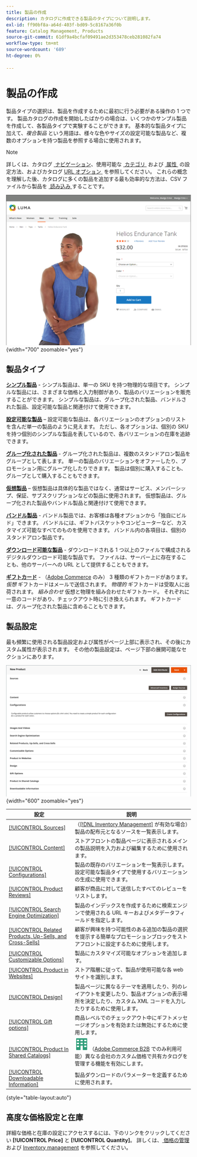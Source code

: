 ```yaml
---
title: 製品の作成
description: カタログに作成できる製品のタイプについて説明します。
exl-id: ff90bf8a-a64d-403f-bd09-5c8167a36f0b
feature: Catalog Management, Products
source-git-commit: 61df9a4bcfaf09491ae2d353478ceb281082fa74
workflow-type: tm+mt
source-wordcount: '689'
ht-degree: 0%

---
```


# 製品の作成

製品タイプの選択は、製品を作成するために最初に行う必要がある操作の 1 つです。 製品カタログの作成を開始したばかりの場合は、いくつかのサンプル製品を作成して、各製品タイプで実験することができます。 基本的な製品タイプに加えて、_複合製品_ という用語は、様々な色やサイズの設定可能な製品など、複数のオプションを持つ製品を参照する場合に使用されます。

>[!NOTE]
>
>詳しくは、カタログ [&#x200B; ナビゲーション &#x200B;](navigation.md)、使用可能な [&#x200B; カテゴリ &#x200B;](categories.md) および [&#x200B; 属性 &#x200B;](product-attributes.md) の設定方法、およびカタログ [URL オプション &#x200B;](catalog-urls.md) を参照してください。 これらの概念を理解した後、カタログに多くの製品を追加する最も効率的な方法は、CSV ファイルから製品を [&#x200B; 読み込み &#x200B;](../systems/data-import.md) することです。

![&#x200B; ストアフロントの商品ページ &#x200B;](./assets/storefront-product-page.png){width="700" zoomable="yes"}

## 製品タイプ

**[シンプル製品](product-create-simple.md)** - シンプル製品は、単一の SKU を持つ物理的な項目です。 シンプルな製品には、さまざまな価格と入力制御があり、製品のバリエーションを販売することができます。 シンプルな製品は、グループ化された製品、バンドルされた製品、設定可能な製品と関連付けて使用できます。

**[設定可能な製品](product-create-configurable.md)** – 設定可能な製品は、各バリエーションのオプションのリストを含んだ単一の製品のように見えます。 ただし、各オプションは、個別の SKU を持つ個別のシンプルな製品を表しているので、各バリエーションの在庫を追跡できます。

**[グループ化された製品](product-create-grouped.md)** - グループ化された製品は、複数のスタンドアロン製品をグループとして表します。 単一の製品のバリエーションをオファーしたり、プロモーション用にグループ化したりできます。 製品は個別に購入することも、グループとして購入することもできます。

**[仮想製品](product-create-virtual.md)** – 仮想製品は具体的な製品ではなく、通常はサービス、メンバーシップ、保証、サブスクリプションなどの製品に使用されます。 仮想製品は、グループ化された製品やバンドル製品と関連付けて使用できます。

**[バンドル製品](product-create-bundle.md)** - バンドル製品では、お客様は各種オプションから「独自にビルド」できます。 バンドルには、ギフトバスケットやコンピューターなど、カスタマイズ可能なすべてのものを使用できます。 バンドル内の各項目は、個別のスタンドアロン製品です。

**[ダウンロード可能な製品](product-create-downloadable.md)** - ダウンロードされる 1 つ以上のファイルで構成されるデジタルダウンロード可能な製品です。 ファイルは、サーバー上に存在することも、他のサーバーへの URL として提供することもできます。

**[ギフトカード](product-gift-card-create.md)** - （[Adobe Commerce](../landing/home.md#product-editions) のみ） 3 種類のギフトカードがあります。 _仮想_ ギフトカードはメールで送信されます。 _物理的_ ギフトカードは受取人に出荷されます。 _組み合わせ_ 仮想と物理を組み合わせたギフトカード。 それぞれに一意のコードがあり、チェックアウト時に引き換えられます。 ギフトカードは、グループ化された製品に含めることもできます。

## 製品設定

最も頻繁に使用される製品設定および属性がページ上部に表示され、その後にカスタム属性が表示されます。 その他の製品設定は、ページ下部の展開可能なセクションにあります。

![&#x200B; 製品設定 &#x200B;](./assets/product-settings.png){width="600" zoomable="yes"}

| 設定 | 説明 |
|--- |--- |
| [[!UICONTROL Sources]](../inventory-management/sources-assign-per-product.md) | （[[!DNL Inventory Management]](../inventory-management/introduction.md) が有効な場合）製品の配布元となるソースを一覧表示します。 |
| [[!UICONTROL Content]](product-content.md) | ストアフロントの製品ページに表示されるメインの製品説明を入力および編集するために使用されます。 |
| [[!UICONTROL Configurations]](product-configurations.md) | 製品の既存のバリエーションを一覧表示します。設定可能な製品タイプで使用するバリエーションの生成に使用できます。 |
| [[!UICONTROL Product Reviews]](settings-advanced-product-reviews.md) | 顧客が商品に対して送信したすべてのレビューをリストします。 |
| [[!UICONTROL Search Engine Optimization]](product-search-engine-optimization.md) | 製品のインデックスを作成するために検索エンジンで使用される URL キーおよびメタデータフィールドを指定します。 |
| [[!UICONTROL Related Products, Up-Sells, and Cross-Sells]](related-products-up-sells-cross-sells.md) | 顧客が興味を持つ可能性のある追加の製品の選択を提示する簡単なプロモーションブロックをストアフロントに設定するために使用します。 |
| [[!UICONTROL Customizable Options]](settings-advanced-custom-options.md) | 製品にカスタマイズ可能なオプションを追加します。 |
| [[!UICONTROL Product in Websites]](settings-basic-websites.md) | ストア階層に従って、製品が使用可能な各 web サイトを識別します。 |
| [[!UICONTROL Design]](settings-advanced-design.md) | 製品ページに異なるテーマを適用したり、列のレイアウトを変更したり、製品オプションの表示場所を決定したり、カスタム XML コードを入力したりするために使用します。 |
| [[!UICONTROL Gift options]](product-gift-options.md) | 商品レベルでのチェックアウト中にギフトメッセージオプションを有効または無効にするために使用します。 |
| [[!UICONTROL Product In Shared Catalogs]](../b2b/catalog-shared.md) | ![Adobe Commerce B2B](../assets/b2b.svg) （[Adobe Commerce B2B](../b2b/introduction.md) でのみ利用可能）異なる会社のカスタム価格で共有カタログを管理する機能を有効にします。 |
| [[!UICONTROL Downloadable Information]](product-create-downloadable.md#step-5-complete-the-downloadable-information) | 製品ダウンロードのパラメーターを定義するために使用されます。 |

{style="table-layout:auto"}

## 高度な価格設定と在庫

詳細な価格と在庫の設定にアクセスするには、下のリンクをクリックしてください **[!UICONTROL Price]** と **[!UICONTROL Quantity]**。 詳しくは、[&#x200B; 価格の管理 &#x200B;](pricing-advanced.md) および [Inventory management](../inventory-management/introduction.md) を参照してください。
